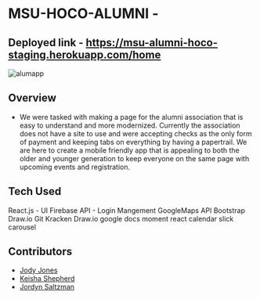 # MSU-HOCO-ALUMNI - 

## Deployed link - https://msu-alumni-hoco-staging.herokuapp.com/home

![alumapp](https://user-images.githubusercontent.com/54759646/78453762-d3784000-7661-11ea-9341-fede4043506f.JPG)

## Overview
* We were tasked with making a page for the alumni association that is easy to understand and more modernized. Currently the association does not have a site to use and were accepting checks as the only form of payment and keeping tabs on everything by having a papertrail. We are here to create a mobile friendly app that is appealing to both the older and younger generation to keep everyone on the same page with upcoming events and registration.

## Tech Used 
React.js - UI
Firebase API - Login Mangement
GoogleMaps API
Bootstrap
Draw.io
Git Kracken
Draw.io
google docs
moment
react calendar
slick carousel



## Contributors
* [Jody Jones](https://github.com/SkinnySk8ter/MSU-HOCO-ALUMNI)
* [Keisha Shepherd](https://github.com/kshep425)
* [Jordyn Saltzman](https://github.com/jordynsaltzman)
